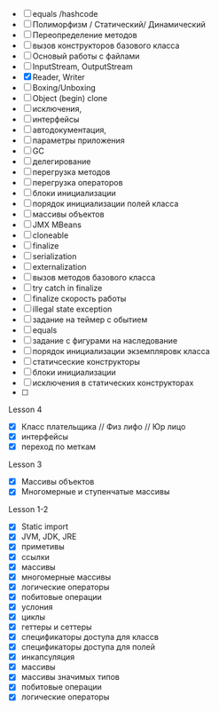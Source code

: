 
* [ ] equals /hashcode
* [ ] Полиморфизм / Статический/ Динамический 
* [ ] Переопределение методов 
* [ ] вызов конструкторов базового класса 
* [ ] Основый работы с файлами 
* [ ] InputStream, OutputStream
* [x] Reader, Writer
* [ ] Boxing/Unboxing
* [ ] Object (begin) clone
* [ ] исключения, 
* [ ] интерфейсы
* [ ] автодокументация, 
* [ ] параметры приложения
* [ ] GC
* [ ] делегирование 
* [ ] перегрузка методов 
* [ ] перегрузка операторов 
* [ ] блоки инициализации
* [ ] порядок инициализации полей класса 
* [ ] массивы объектов
* [ ] JMX MBeans
* [ ] cloneable
* [ ] finalize
* [ ] serialization 
* [ ] externalization
* [ ] вызов методов базового класса 
* [ ] try catch in finalize 
* [ ] finalize скорость работы
* [ ] illegal state exception
* [ ] задание на теймер с обытием 
* [ ] equals
* [ ] задание с фигурами на наследование
* [ ] порядок инициализации экземпляровк класса
* [ ] статичсеские конструкторы
* [ ] блоки инициализации
* [ ] исключения в статических конструкторах 
* [ ] 

Lesson 4

* [x] Класс плательщика // Физ лифо // Юр лицо
* [x] интерфейсы 
* [x] переход по меткам

Lesson 3

* [x] Массивы объектов 
* [x] Многомерные и ступенчатые массивы

Lesson 1-2

* [x] Static import  
* [x] JVM, JDK, JRE
* [x] приметивы 
* [x] ссылки
* [x] массивы
* [x] многомерные массивы
* [x] логические операторы 
* [x] побитовые операции 
* [x] услония 
* [x] циклы
* [x] геттеры и сеттеры 
* [x] спецификаторы доступа для классв 
* [x] спецификаторы доступа для полей 
* [x] инкапсуляция   
* [x] массивы 
* [x] массивы значимых типов
* [x] побитовые операции
* [x] логические операторы